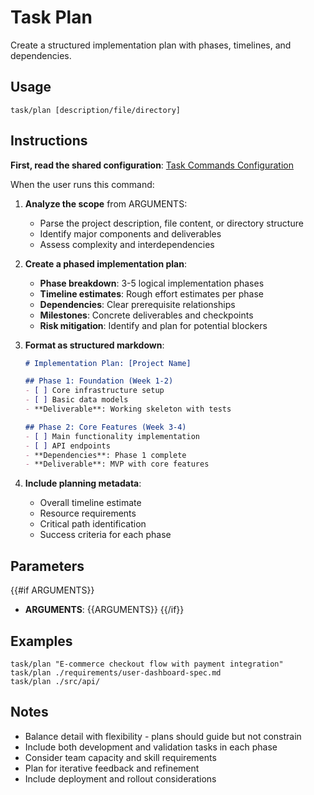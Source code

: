 # Task Plan

Create a structured implementation plan with phases, timelines, and dependencies.

## Usage
```
task/plan [description/file/directory]
```

## Instructions

**First, read the shared configuration**: [Task Commands Configuration](./_config.md)

When the user runs this command:

1. **Analyze the scope** from ARGUMENTS:
   - Parse the project description, file content, or directory structure
   - Identify major components and deliverables
   - Assess complexity and interdependencies

2. **Create a phased implementation plan**:
   - **Phase breakdown**: 3-5 logical implementation phases
   - **Timeline estimates**: Rough effort estimates per phase
   - **Dependencies**: Clear prerequisite relationships
   - **Milestones**: Concrete deliverables and checkpoints
   - **Risk mitigation**: Identify and plan for potential blockers

3. **Format as structured markdown**:
   ```markdown
   # Implementation Plan: [Project Name]
   
   ## Phase 1: Foundation (Week 1-2)
   - [ ] Core infrastructure setup
   - [ ] Basic data models
   - **Deliverable**: Working skeleton with tests
   
   ## Phase 2: Core Features (Week 3-4) 
   - [ ] Main functionality implementation
   - [ ] API endpoints
   - **Dependencies**: Phase 1 complete
   - **Deliverable**: MVP with core features
   ```

4. **Include planning metadata**:
   - Overall timeline estimate
   - Resource requirements
   - Critical path identification
   - Success criteria for each phase

## Parameters

{{#if ARGUMENTS}}
- **ARGUMENTS**: {{ARGUMENTS}}
{{/if}}

## Examples

```
task/plan "E-commerce checkout flow with payment integration"
task/plan ./requirements/user-dashboard-spec.md
task/plan ./src/api/
```

## Notes

- Balance detail with flexibility - plans should guide but not constrain
- Include both development and validation tasks in each phase
- Consider team capacity and skill requirements
- Plan for iterative feedback and refinement
- Include deployment and rollout considerations